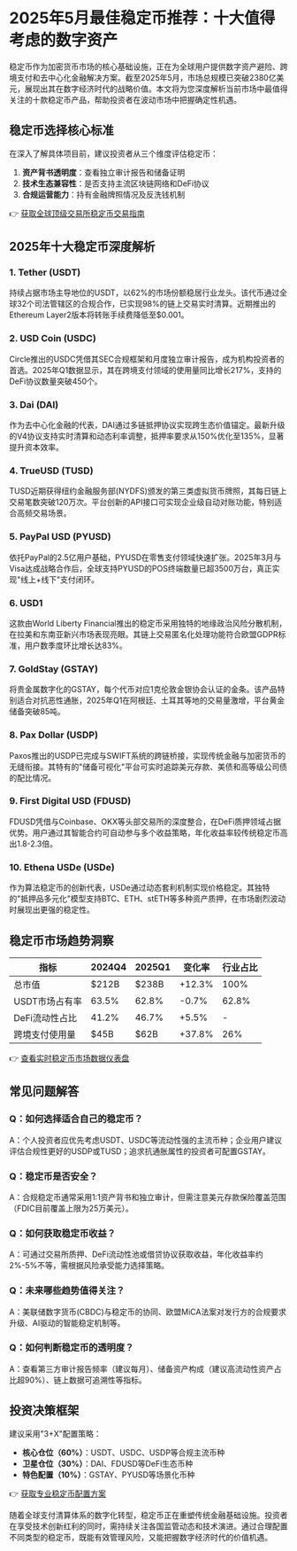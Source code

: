 # 2025年5月最佳稳定币推荐：十大值得考虑的数字资产

稳定币作为加密货币市场的核心基础设施，正在为全球用户提供数字资产避险、跨境支付和去中心化金融解决方案。截至2025年5月，市场总规模已突破2380亿美元，展现出其在数字经济时代的战略价值。本文将为您深度解析当前市场中最值得关注的十款稳定币产品，帮助投资者在波动市场中把握确定性机遇。

## 稳定币选择核心标准
在深入了解具体项目前，建议投资者从三个维度评估稳定币：
1. **资产背书透明度**：查看独立审计报告和储备证明
2. **技术生态兼容性**：是否支持主流区块链网络和DeFi协议
3. **合规运营能力**：持有金融牌照情况及反洗钱机制

👉 [获取全球顶级交易所稳定币交易指南](https://bit.ly/okx_welcome)

## 2025年十大稳定币深度解析

### 1. Tether (USDT)
持续占据市场主导地位的USDT，以62%的市场份额稳居行业龙头。该代币通过全球32个司法管辖区的合规合作，已实现98%的链上交易实时清算。近期推出的Ethereum Layer2版本将转账手续费降低至$0.001。

### 2. USD Coin (USDC)
Circle推出的USDC凭借其SEC合规框架和月度独立审计报告，成为机构投资者的首选。2025年Q1数据显示，其在跨境支付领域的使用量同比增长217%，支持的DeFi协议数量突破450个。

### 3. Dai (DAI)
作为去中心化金融的代表，DAI通过多链抵押协议实现跨生态价值锚定。最新升级的V4协议支持实时清算和动态利率调整，抵押率要求从150%优化至135%，显著提升资本效率。

### 4. TrueUSD (TUSD)
TUSD近期获得纽约金融服务部(NYDFS)颁发的第三类虚拟货币牌照，其每日链上交易笔数突破120万次。平台创新的API接口可实现企业级自动对账功能，特别适合高频交易场景。

### 5. PayPal USD (PYUSD)
依托PayPal的2.5亿用户基础，PYUSD在零售支付领域快速扩张。2025年3月与Visa达成战略合作后，全球支持PYUSD的POS终端数量已超3500万台，真正实现"线上+线下"支付闭环。

### 6. USD1
这款由World Liberty Financial推出的稳定币采用独特的地缘政治风险分散机制，在拉美和东南亚新兴市场表现亮眼。其链上交易匿名化处理功能符合欧盟GDPR标准，用户数季度环比增长达83%。

### 7. GoldStay (GSTAY)
将贵金属数字化的GSTAY，每个代币对应1克伦敦金银协会认证的金条。该产品特别适合对抗恶性通胀，2025年Q1在阿根廷、土耳其等地的交易量激增，平台黄金储备突破85吨。

### 8. Pax Dollar (USDP)
Paxos推出的USDP已完成与SWIFT系统的跨链桥接，实现传统金融与加密货币的无缝衔接。其特有的"储备可视化"平台可实时追踪美元存款、美债和高等级公司债的配比情况。

### 9. First Digital USD (FDUSD)
FDUSD凭借与Coinbase、OKX等头部交易所的深度整合，在DeFi质押领域占据优势。用户通过其智能合约可自动参与多个收益策略，年化收益率较传统稳定币高出1.8-2.3倍。

### 10. Ethena USDe (USDe)
作为算法稳定币的创新代表，USDe通过动态套利机制实现价格稳定。其独特的"抵押品多元化"模型支持BTC、ETH、stETH等多种资产质押，在市场剧烈波动时展现出更强的稳定性。

## 稳定币市场趋势洞察
| 指标          | 2024Q4 | 2025Q1 | 变化率  | 行业占比 |
|---------------|--------|--------|---------|----------|
| 总市值        | $212B  | $238B  | +12.3%  | 100%     |
| USDT市场占有率| 63.5%  | 62.8%  | -0.7%   | 62.8%    |
| DeFi流动性占比| 41.2%  | 46.7%  | +5.5%   | -        |
| 跨境支付使用量| $45B   | $62B   | +37.8%  | 26%      |

👉 [查看实时稳定币市场数据仪表盘](https://bit.ly/okx_welcome)

## 常见问题解答

### Q：如何选择适合自己的稳定币？
A：个人投资者应优先考虑USDT、USDC等流动性强的主流币种；企业用户建议评估合规性更好的USDP或TUSD；追求抗通胀属性的投资者可配置GSTAY。

### Q：稳定币是否安全？
A：合规稳定币通常采用1:1资产背书和独立审计，但需注意美元存款保险覆盖范围（FDIC目前覆盖上限为25万美元）。

### Q：如何获取稳定币收益？
A：可通过交易所质押、DeFi流动性池或借贷协议获取收益，年化收益率约2%-5%不等，需根据风险承受能力选择策略。

### Q：未来哪些趋势值得关注？
A：美联储数字货币(CBDC)与稳定币的协同、欧盟MiCA法案对发行方的合规要求升级、AI驱动的智能稳定机制等。

### Q：如何判断稳定币的透明度？
A：查看第三方审计报告频率（建议每月）、储备资产构成（建议高流动性资产占比超90%）、链上数据可追溯性等指标。

## 投资决策框架
建议采用"3+X"配置策略：
- **核心仓位（60%）**：USDT、USDC、USDP等合规主流币种
- **卫星仓位（30%）**：DAI、FDUSD等DeFi生态币种
- **特色配置（10%）**：GSTAY、PYUSD等场景化币种

👉 [获取专业稳定币配置方案](https://bit.ly/okx_welcome)

随着全球支付清算体系的数字化转型，稳定币正在重塑传统金融基础设施。投资者在享受技术创新红利的同时，需持续关注各国监管动态和技术演进。通过合理配置不同类型的稳定币，既能有效管理风险，又能把握数字经济时代的价值机遇。